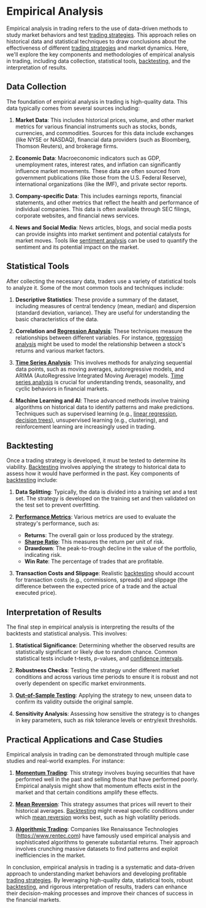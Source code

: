 # Empirical Analysis


Empirical analysis in trading refers to the use of data-driven methods to study market behaviors and test [trading strategies](../t/trading_strategies.md). This approach relies on historical data and statistical techniques to draw conclusions about the effectiveness of different [trading strategies](../t/trading_strategies.md) and market dynamics. Here, we'll explore the key components and methodologies of empirical analysis in trading, including data collection, statistical tools, [backtesting](../b/backtesting.md), and the interpretation of results.

## Data Collection

The foundation of empirical analysis in trading is high-quality data. This data typically comes from several sources including:

1. **Market Data**: This includes historical prices, volume, and other market metrics for various financial instruments such as stocks, bonds, currencies, and commodities. Sources for this data include exchanges (like NYSE or NASDAQ), financial data providers (such as Bloomberg, Thomson Reuters), and brokerage firms.

2. **Economic Data**: Macroeconomic indicators such as GDP, unemployment rates, interest rates, and inflation can significantly influence market movements. These data are often sourced from government publications (like those from the U.S. Federal Reserve), international organizations (like the IMF), and private sector reports.

3. **Company-specific Data**: This includes earnings reports, financial statements, and other metrics that reflect the health and performance of individual companies. This data is often available through SEC filings, corporate websites, and financial news services.

4. **News and Social Media**: News articles, blogs, and social media posts can provide insights into market sentiment and potential catalysts for market moves. Tools like [sentiment analysis](../s/sentiment_analysis.md) can be used to quantify the sentiment and its potential impact on the market.

## Statistical Tools

After collecting the necessary data, traders use a variety of statistical tools to analyze it. Some of the most common tools and techniques include:

1. **Descriptive Statistics**: These provide a summary of the dataset, including measures of central tendency (mean, median) and dispersion (standard deviation, variance). They are useful for understanding the basic characteristics of the data.

2. **Correlation and [Regression Analysis](../r/regression_analysis.md)**: These techniques measure the relationships between different variables. For instance, [regression analysis](../r/regression_analysis.md) might be used to model the relationship between a stock's returns and various market factors.

3. **[Time Series Analysis](../t/time_series_analysis.md)**: This involves methods for analyzing sequential data points, such as moving averages, autoregressive models, and ARIMA (AutoRegressive Integrated Moving Average) models. [Time series analysis](../t/time_series_analysis.md) is crucial for understanding trends, seasonality, and cyclic behaviors in financial markets.

4. **Machine Learning and AI**: These advanced methods involve training algorithms on historical data to identify patterns and make predictions. Techniques such as supervised learning (e.g., [linear regression](../l/linear_regression.md), [decision trees](../d/decision_trees.md)), unsupervised learning (e.g., clustering), and reinforcement learning are increasingly used in trading.

## Backtesting

Once a trading strategy is developed, it must be tested to determine its viability. [Backtesting](../b/backtesting.md) involves applying the strategy to historical data to assess how it would have performed in the past. Key components of [backtesting](../b/backtesting.md) include:

1. **Data Splitting**: Typically, the data is divided into a training set and a test set. The strategy is developed on the training set and then validated on the test set to prevent overfitting.

2. **[Performance Metrics](../p/performance_metrics.md)**: Various metrics are used to evaluate the strategy's performance, such as:

   - **Returns**: The overall gain or loss produced by the strategy.
   - **[Sharpe Ratio](../s/sharpe_ratio.md)**: This measures the return per unit of risk.
   - **Drawdown**: The peak-to-trough decline in the value of the portfolio, indicating risk.
   - **Win Rate**: The percentage of trades that are profitable.

3. **Transaction Costs and Slippage**: Realistic [backtesting](../b/backtesting.md) should account for transaction costs (e.g., commissions, spreads) and slippage (the difference between the expected price of a trade and the actual executed price).

## Interpretation of Results

The final step in empirical analysis is interpreting the results of the backtests and statistical analysis. This involves:

1. **Statistical Significance**: Determining whether the observed results are statistically significant or likely due to random chance. Common statistical tests include t-tests, p-values, and [confidence intervals](../c/confidence_intervals.md).

2. **Robustness Checks**: Testing the strategy under different market conditions and across various time periods to ensure it is robust and not overly dependent on specific market environments.

3. **[Out-of-Sample Testing](../o/out-of-sample_testing.md)**: Applying the strategy to new, unseen data to confirm its validity outside the original sample.

4. **Sensitivity Analysis**: Assessing how sensitive the strategy is to changes in key parameters, such as risk tolerance levels or entry/exit thresholds.

## Practical Applications and Case Studies

Empirical analysis in trading can be demonstrated through multiple case studies and real-world examples. For instance:

1. **[Momentum Trading](../m/momentum_trading.md)**: This strategy involves buying securities that have performed well in the past and selling those that have performed poorly. Empirical analysis might show that momentum effects exist in the market and that certain conditions amplify these effects.

2. **[Mean Reversion](../m/mean_reversion.md)**: This strategy assumes that prices will revert to their historical averages. [Backtesting](../b/backtesting.md) might reveal specific conditions under which [mean reversion](../m/mean_reversion.md) works best, such as high volatility periods.

3. **[Algorithmic Trading](../a/algorithmic_trading.md)**: Companies like Renaissance Technologies (https://www.rentec.com) have famously used empirical analysis and sophisticated algorithms to generate substantial returns. Their approach involves crunching massive datasets to find patterns and exploit inefficiencies in the market.

In conclusion, empirical analysis in trading is a systematic and data-driven approach to understanding market behaviors and developing profitable [trading strategies](../t/trading_strategies.md). By leveraging high-quality data, statistical tools, robust [backtesting](../b/backtesting.md), and rigorous interpretation of results, traders can enhance their decision-making processes and improve their chances of success in the financial markets.
